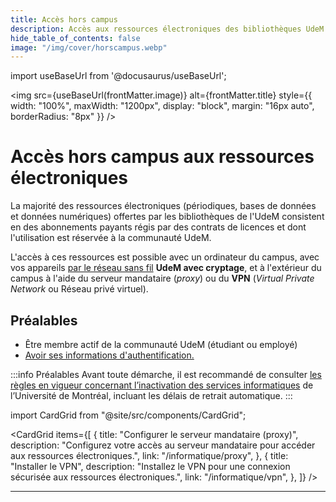 ```yaml
---
title: Accès hors campus
description: Accès aux ressources électroniques des bibliothèques UdeM via le proxy ou VPN.
hide_table_of_contents: false
image: "/img/cover/horscampus.webp"
---
```


import useBaseUrl from '@docusaurus/useBaseUrl';

<img 
  src={useBaseUrl(frontMatter.image)} 
  alt={frontMatter.title} 
  style={{
    width: "100%",
    maxWidth: "1200px",
    display: "block",
    margin: "16px auto",
    borderRadius: "8px"
  }} 
/>


# Accès hors campus aux ressources électroniques

La majorité des ressources électroniques (périodiques, bases de données et données numériques) offertes par les bibliothèques de l'UdeM consistent en des abonnements payants régis par des contrats de licences et dont l'utilisation est réservée à la communauté UdeM.

L'accès à ces ressources est possible avec un ordinateur du campus, avec vos appareils [par le réseau sans fil](reseau) **UdeM avec cryptage**, et à l'extérieur du campus à l'aide du serveur mandataire (*proxy*) ou du **VPN** (*Virtual Private Network* ou Réseau privé virtuel).

## Préalables

- Être membre actif de la communauté UdeM (étudiant ou employé)
- [Avoir ses informations d'authentification.](authentification)

:::info Préalables
Avant toute démarche, il est recommandé de consulter [les règles en vigueur concernant l’inactivation des services informatiques](https://wiki.umontreal.ca/spaces/SIE/pages/150507251/R%C3%A8gles+d+inactivation+des+services) de l’Université de Montréal, incluant les délais de retrait automatique.
:::

import CardGrid from "@site/src/components/CardGrid";

<CardGrid
  items={[
    {
      title: "Configurer le serveur mandataire (proxy)",
      description: "Configurez votre accès au serveur mandataire pour accéder aux ressources électroniques.",
      link: "/informatique/proxy",
    },
    {
      title: "Installer le VPN",
      description: "Installez le VPN pour une connexion sécurisée aux ressources électroniques.",
      link: "/informatique/vpn",
    },
  ]}
/>

---

